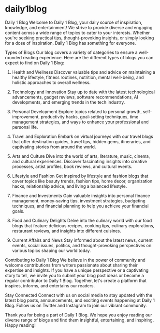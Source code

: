 # daily1blog
Daily 1 Blog
Welcome to Daily 1 Blog, your daily source of inspiration, knowledge, and entertainment! We strive to provide diverse and engaging content across a wide range of topics to cater to your interests. Whether you're seeking practical tips, thought-provoking insights, or simply looking for a dose of inspiration, Daily 1 Blog has something for everyone.

Types of Blogs
Our blog covers a variety of categories to ensure a well-rounded reading experience. Here are the different types of blogs you can expect to find on Daily 1 Blog:

1. Health and Wellness
Discover valuable tips and advice on maintaining a healthy lifestyle, fitness routines, nutrition, mental well-being, and holistic approaches to overall wellness.

2. Technology and Innovation
Stay up to date with the latest technological advancements, gadget reviews, software recommendations, AI developments, and emerging trends in the tech industry.

3. Personal Development
Explore topics related to personal growth, self-improvement, productivity hacks, goal-setting techniques, time management strategies, and ways to enhance your professional and personal life.

4. Travel and Exploration
Embark on virtual journeys with our travel blogs that offer destination guides, travel tips, hidden gems, itineraries, and captivating stories from around the world.

5. Arts and Culture
Dive into the world of arts, literature, music, cinema, and cultural experiences. Discover fascinating insights into creative processes, artist profiles, book reviews, and cultural events.

6. Lifestyle and Fashion
Get inspired by lifestyle and fashion blogs that cover topics like beauty trends, fashion tips, home decor, organization hacks, relationship advice, and living a balanced lifestyle.

7. Finance and Investments
Gain valuable insights into personal finance management, money-saving tips, investment strategies, budgeting techniques, and financial planning to help you achieve your financial goals.

8. Food and Culinary Delights
Delve into the culinary world with our food blogs that feature delicious recipes, cooking tips, culinary explorations, restaurant reviews, and insights into different cuisines.

9. Current Affairs and News
Stay informed about the latest news, current events, social issues, politics, and thought-provoking perspectives on various topics shaping our world today.

Contributing to Daily 1 Blog
We believe in the power of community and welcome contributions from writers passionate about sharing their expertise and insights. If you have a unique perspective or a captivating story to tell, we invite you to submit your blog post ideas or become a regular contributor to Daily 1 Blog. Together, let's create a platform that inspires, informs, and entertains our readers.

Stay Connected
Connect with us on social media to stay updated with the latest blog posts, announcements, and exciting events happening at Daily 1 Blog. Follow us on Twitter and Instagram to join our vibrant community.

Thank you for being a part of Daily 1 Blog. We hope you enjoy reading our diverse range of blogs and find them insightful, entertaining, and inspiring. Happy reading!
